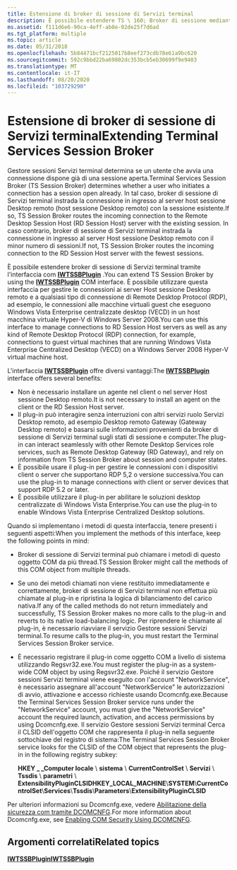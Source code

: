 ```yaml
---
title: Estensione di broker di sessione di Servizi terminal
description: È possibile estendere TS \ 160; Broker di sessione mediante l'interfaccia COM IWTSSBPlugin.
ms.assetid: f111d6e6-90ca-4eff-ab0e-02de25f7d6ad
ms.tgt_platform: multiple
ms.topic: article
ms.date: 05/31/2018
ms.openlocfilehash: 5b84471bcf2125017b8eef273cdb78e61a9bc620
ms.sourcegitcommit: 592c9bbd22ba69802dc353bcb5eb30699f9e9403
ms.translationtype: MT
ms.contentlocale: it-IT
ms.lasthandoff: 08/20/2020
ms.locfileid: "103729290"
---
```

# <a name="extending-terminal-services-session-broker"></a><span data-ttu-id="77cec-103">Estensione di broker di sessione di Servizi terminal</span><span class="sxs-lookup"><span data-stu-id="77cec-103">Extending Terminal Services Session Broker</span></span>

<span data-ttu-id="77cec-104">Gestore sessioni Servizi terminal determina se un utente che avvia una connessione dispone già di una sessione aperta.</span><span class="sxs-lookup"><span data-stu-id="77cec-104">Terminal Services Session Broker (TS Session Broker) determines whether a user who initiates a connection has a session open already.</span></span> <span data-ttu-id="77cec-105">In tal caso, broker di sessione di Servizi terminal instrada la connessione in ingresso al server host sessione Desktop remoto (host sessione Desktop remoto) con la sessione esistente.</span><span class="sxs-lookup"><span data-stu-id="77cec-105">If so, TS Session Broker routes the incoming connection to the Remote Desktop Session Host (RD Session Host) server with the existing session.</span></span> <span data-ttu-id="77cec-106">In caso contrario, broker di sessione di Servizi terminal instrada la connessione in ingresso al server Host sessione Desktop remoto con il minor numero di sessioni.</span><span class="sxs-lookup"><span data-stu-id="77cec-106">If not, TS Session Broker routes the incoming connection to the RD Session Host server with the fewest sessions.</span></span>

<span data-ttu-id="77cec-107">È possibile estendere broker di sessione di Servizi terminal tramite l'interfaccia com [**IWTSSBPlugin**](/windows/desktop/api/Tssbx/nn-tssbx-iwtssbplugin) .</span><span class="sxs-lookup"><span data-stu-id="77cec-107">You can extend TS Session Broker by using the [**IWTSSBPlugin**](/windows/desktop/api/Tssbx/nn-tssbx-iwtssbplugin) COM interface.</span></span> <span data-ttu-id="77cec-108">È possibile utilizzare questa interfaccia per gestire le connessioni ai server Host sessione Desktop remoto e a qualsiasi tipo di connessione di Remote Desktop Protocol (RDP), ad esempio, le connessioni alle macchine virtuali guest che eseguono Windows Vista Enterprise centralizzate desktop (VECD) in un host macchina virtuale Hyper-V di Windows Server 2008.</span><span class="sxs-lookup"><span data-stu-id="77cec-108">You can use this interface to manage connections to RD Session Host servers as well as any kind of Remote Desktop Protocol (RDP) connection, for example, connections to guest virtual machines that are running Windows Vista Enterprise Centralized Desktop (VECD) on a Windows Server 2008 Hyper-V virtual machine host.</span></span>

<span data-ttu-id="77cec-109">L'interfaccia [**IWTSSBPlugin**](/windows/desktop/api/Tssbx/nn-tssbx-iwtssbplugin) offre diversi vantaggi:</span><span class="sxs-lookup"><span data-stu-id="77cec-109">The [**IWTSSBPlugin**](/windows/desktop/api/Tssbx/nn-tssbx-iwtssbplugin) interface offers several benefits:</span></span>

-   <span data-ttu-id="77cec-110">Non è necessario installare un agente nel client o nel server Host sessione Desktop remoto.</span><span class="sxs-lookup"><span data-stu-id="77cec-110">It is not necessary to install an agent on the client or the RD Session Host server.</span></span>
-   <span data-ttu-id="77cec-111">Il plug-in può interagire senza interruzioni con altri servizi ruolo Servizi Desktop remoto, ad esempio Desktop remoto Gateway (Gateway Desktop remoto) e basarsi sulle informazioni provenienti da broker di sessione di Servizi terminal sugli stati di sessione e computer.</span><span class="sxs-lookup"><span data-stu-id="77cec-111">The plug-in can interact seamlessly with other Remote Desktop Services role services, such as Remote Desktop Gateway (RD Gateway), and rely on information from TS Session Broker about session and computer states.</span></span>
-   <span data-ttu-id="77cec-112">È possibile usare il plug-in per gestire le connessioni con i dispositivi client o server che supportano RDP 5,2 o versione successiva.</span><span class="sxs-lookup"><span data-stu-id="77cec-112">You can use the plug-in to manage connections with client or server devices that support RDP 5.2 or later.</span></span>
-   <span data-ttu-id="77cec-113">È possibile utilizzare il plug-in per abilitare le soluzioni desktop centralizzate di Windows Vista Enterprise.</span><span class="sxs-lookup"><span data-stu-id="77cec-113">You can use the plug-in to enable Windows Vista Enterprise Centralized Desktop solutions.</span></span>

<span data-ttu-id="77cec-114">Quando si implementano i metodi di questa interfaccia, tenere presenti i seguenti aspetti:</span><span class="sxs-lookup"><span data-stu-id="77cec-114">When you implement the methods of this interface, keep the following points in mind:</span></span>

-   <span data-ttu-id="77cec-115">Broker di sessione di Servizi terminal può chiamare i metodi di questo oggetto COM da più thread.</span><span class="sxs-lookup"><span data-stu-id="77cec-115">TS Session Broker might call the methods of this COM object from multiple threads.</span></span>
-   <span data-ttu-id="77cec-116">Se uno dei metodi chiamati non viene restituito immediatamente e correttamente, broker di sessione di Servizi terminal non effettua più chiamate al plug-in e ripristina la logica di bilanciamento del carico nativa.</span><span class="sxs-lookup"><span data-stu-id="77cec-116">If any of the called methods do not return immediately and successfully, TS Session Broker makes no more calls to the plug-in and reverts to its native load-balancing logic.</span></span> <span data-ttu-id="77cec-117">Per riprendere le chiamate al plug-in, è necessario riavviare il servizio Gestore sessioni Servizi terminal.</span><span class="sxs-lookup"><span data-stu-id="77cec-117">To resume calls to the plug-in, you must restart the Terminal Services Session Broker service.</span></span>
-   <span data-ttu-id="77cec-118">È necessario registrare il plug-in come oggetto COM a livello di sistema utilizzando Regsvr32.exe.</span><span class="sxs-lookup"><span data-stu-id="77cec-118">You must register the plug-in as a system-wide COM object by using Regsvr32.exe.</span></span> <span data-ttu-id="77cec-119">Poiché il servizio Gestore sessioni Servizi terminal viene eseguito con l'account "NetworkService", è necessario assegnare all'account "NetworkService" le autorizzazioni di avvio, attivazione e accesso richieste usando Dcomcnfg.exe.</span><span class="sxs-lookup"><span data-stu-id="77cec-119">Because the Terminal Services Session Broker service runs under the "NetworkService" account, you must give the "NetworkService" account the required launch, activation, and access permissions by using Dcomcnfg.exe.</span></span> <span data-ttu-id="77cec-120">Il servizio Gestore sessioni Servizi terminal Cerca il CLSID dell'oggetto COM che rappresenta il plug-in nella seguente sottochiave del registro di sistema:</span><span class="sxs-lookup"><span data-stu-id="77cec-120">The Terminal Services Session Broker service looks for the CLSID of the COM object that represents the plug-in in the following registry subkey:</span></span>

    <span data-ttu-id="77cec-121">**HKEY \_ \_Computer locale** \\ **sistema** \\ **CurrentControlSet** \\ **Servizi** \\ **Tssdis** \\ **parametri** \\ **ExtensibilityPluginCLSID**</span><span class="sxs-lookup"><span data-stu-id="77cec-121">**HKEY\_LOCAL\_MACHINE**\\**SYSTEM**\\**CurrentControlSet**\\**Services**\\**Tssdis**\\**Parameters**\\**ExtensibilityPluginCLSID**</span></span>

<span data-ttu-id="77cec-122">Per ulteriori informazioni su Dcomcnfg.exe, vedere [Abilitazione della sicurezza com tramite DCOMCNFG](/windows/desktop/com/enabling-com-security-using-dcomcnfg).</span><span class="sxs-lookup"><span data-stu-id="77cec-122">For more information about Dcomcnfg.exe, see [Enabling COM Security Using DCOMCNFG](/windows/desktop/com/enabling-com-security-using-dcomcnfg).</span></span>

## <a name="related-topics"></a><span data-ttu-id="77cec-123">Argomenti correlati</span><span class="sxs-lookup"><span data-stu-id="77cec-123">Related topics</span></span>

<dl> <dt>

[<span data-ttu-id="77cec-124">**IWTSSBPlugin**</span><span class="sxs-lookup"><span data-stu-id="77cec-124">**IWTSSBPlugin**</span></span>](/windows/desktop/api/Tssbx/nn-tssbx-iwtssbplugin)
</dt> </dl>

 

 